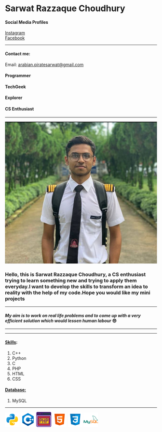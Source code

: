<!--markdown course for my github profile-->

# Sarwat Razzaque Choudhury<br>
<!--instagram profile-->
#### <bold>Social Media Profiles</bold>
[Instagram](https://www.instagram.com/sarwat_razzaque_chy/)  
[Facebook](https://www.facebook.com/sarwat.razzaquechy/)
<hr>

#### <bold>Contact me:
Email: arabian.piratesarwat@gmail.com
</bold>

#### Programmer  <!--here two spaces have been included to create a new line, this is the way to create new line in markdown-->
#### TechGeek
#### Explorer
####
#### CS Enthusiast 
<hr> 

![profile](./images/profile.png)


### <p>Hello, this is Sarwat Razzaque Choudhury, a CS enthusiast trying to learn something new and trying to apply them everyday.I want to develop the skills to transform an idea to reality with the help of my code.Hope you would like my mini projects</p>
<hr>  

#### <i>My aim is to work on real life problems and to come up with a very efficient solution which would lessen human labour </i>😎


<hr><hr>

#### <bold><u>Skills</u></bold>:
1. C++
2. Python
3. C
4. PHP
5. HTML
6. CSS
#### <bold><u>Database:</u></bold>
1. MySQL
<hr>

![python](./images/python_icon.png)
![c++](./images/c++_logo.png)
![php](./images/php_logo.png)
![html](./images/html_logo.png)
![css](./images/css_logo.png)
![mysql](./images/mysql_logo.png)




